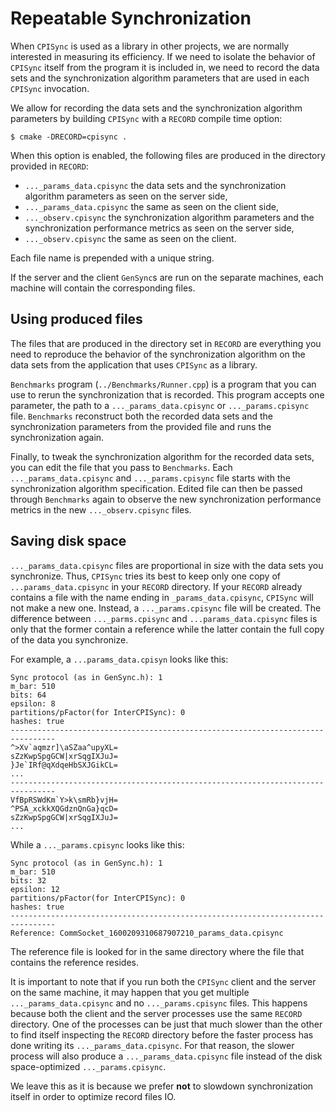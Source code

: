 # Repeatable Synchronization
When `CPISync` is used as a library in other projects, we are normally
interested in measuring its efficiency. If we need to isolate the
behavior of `CPISync` itself from the program it is included in, we
need to record the data sets and the synchronization algorithm
parameters that are used in each `CPISync` invocation.

We allow for recording the data sets and the synchronization algorithm
parameters by building `CPISync` with a `RECORD` compile time option:

``` shell
$ cmake -DRECORD=cpisync .
```

When this option is enabled, the following files are produced in the
directory provided in `RECORD`:
- `..._params_data.cpisync` the data sets and the synchronization algorithm
  parameters as seen on the server side,
- `..._params_data.cpisync` the same as seen on the client side,
- `..._observ.cpisync` the synchronization algorithm parameters and
  the synchronization performance metrics as seen on the server side,
- `..._observ.cpisync` the same as seen on the client.

Each file name is prepended with a unique string.

If the server and the client `GenSync`s are run on the separate
machines, each machine will contain the corresponding files.

## Using produced files
The files that are produced in the directory set in `RECORD` are
everything you need to reproduce the behavior of the synchronization
algorithm on the data sets from the application that uses `CPISync` as
a library.

`Benchmarks` program (`../Benchmarks/Runner.cpp`) is a program that
you can use to rerun the synchronization that is recorded. This
program accepts one parameter, the path to a `..._params_data.cpisync`
or `..._params.cpisync` file. `Benchmarks` reconstruct both the
recorded data sets and the synchronization parameters from the
provided file and runs the synchronization again.

Finally, to tweak the synchronization algorithm for the recorded data
sets, you can edit the file that you pass to `Benchmarks`. Each
`..._params_data.cpisync` and `..._params.cpisync` file starts with
the synchronization algorithm specification. Edited file can then be
passed through `Benchmarks` again to observe the new synchronization
performance metrics in the new `..._observ.cpisync` files.

## Saving disk space
`..._params_data.cpisync` files are proportional in size with the data
sets you synchronize. Thus, `CPISync` tries its best to keep only one
copy of `...params_data.cpisync` in your `RECORD` directory. If your
`RECORD` already contains a file with the name ending in
`_params_data.cpisync`, `CPISync` will not make a new one. Instead, a
`..._params.cpisync` file will be created. The difference between
`..._parms.cpisync` and `...params_data.cpisync` files is only that
the former contain a reference while the latter contain the full copy
of the data you synchronize.

For example, a `...params_data.cpisyn` looks like this:

``` shell
Sync protocol (as in GenSync.h): 1
m_bar: 510
bits: 64
epsilon: 8
partitions/pFactor(for InterCPISync): 0
hashes: true
--------------------------------------------------------------------------------
^>Xv`aqmzr]\aSZaa^upyXL=
sZzKwpSpgGCW|xrSqgIXJuJ=
}Je`IRf@qXdqeHbSXJGikCL=
...
--------------------------------------------------------------------------------
VfBpRSWdKm`Y>k\smRb}vjH=
^PSA_xckkXQGdznQnGa}qcD=
sZzKwpSpgGCW|xrSqgIXJuJ=
...

```

While a `..._params.cpisync` looks like this:

``` shell
Sync protocol (as in GenSync.h): 1
m_bar: 510
bits: 32
epsilon: 12
partitions/pFactor(for InterCPISync): 0
hashes: true
--------------------------------------------------------------------------------
Reference: CommSocket_1600209310687907210_params_data.cpisync
```

The reference file is looked for in the same directory where the file
that contains the reference resides.

It is important to note that if you run both the `CPISync` client and
the server on the same machine, it may happen that you get multiple
`..._params_data.cpisync` and no `..._params.cpisync` files. This
happens because both the client and the server processes use the same
`RECORD` directory. One of the processes can be just that much slower
than the other to find itself inspecting the `RECORD` directory before
the faster process has done writing its `..._params_data.cpisync`. For
that reason, the slower process will also produce a
`..._params_data.cpisync` file instead of the disk space-optimized
`..._params.cpisync`.

We leave this as it is because we prefer **not** to slowdown
synchronization itself in order to optimize record files IO.
